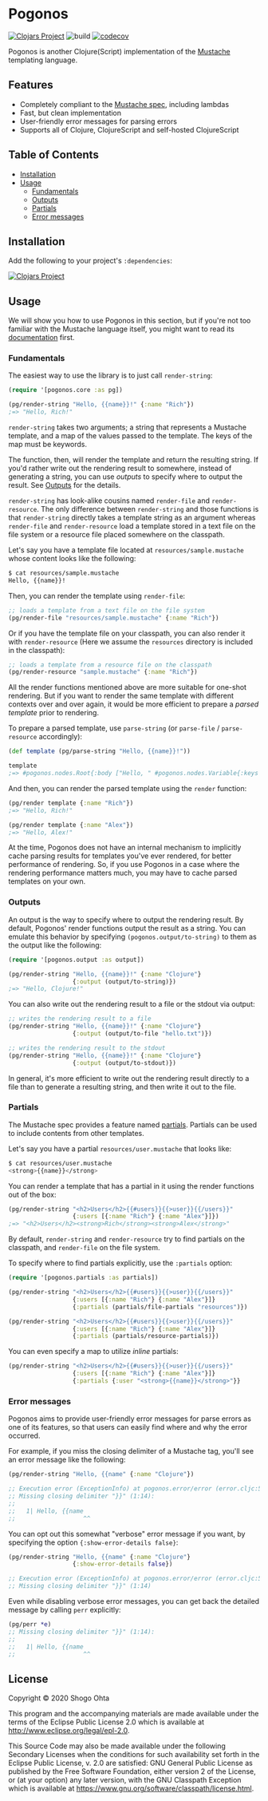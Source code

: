# Pogonos
[![Clojars Project](https://img.shields.io/clojars/v/pogonos.svg)](https://clojars.org/pogonos)
![build](https://github.com/athos/pogonos/workflows/build/badge.svg)
[![codecov](https://codecov.io/gh/athos/pogonos/branch/master/graph/badge.svg)](https://codecov.io/gh/athos/pogonos)

Pogonos is another Clojure(Script) implementation of the [Mustache](http://mustache.github.io/) templating language.

## Features

- Completely compliant to the [Mustache spec](https://github.com/mustache/spec), including lambdas
- Fast, but clean implementation
- User-friendly error messages for parsing errors
- Supports all of Clojure, ClojureScript and self-hosted ClojureScript

## Table of Contents

- [Installation](#installation)
- [Usage](#usage)
  - [Fundamentals](#fundamentals)
  - [Outputs](#outputs)
  - [Partials](#partials)
  - [Error messages](#error-messages)

## Installation

Add the following to your project's `:dependencies`:

[![Clojars Project](https://clojars.org/pogonos/latest-version.svg)](https://clojars.org/pogonos)

## Usage

We will show you how to use Pogonos in this section, but if you're not too familiar with the Mustache language itself, you might want to read its [documentation](http://mustache.github.io/) first.

### Fundamentals

The easiest way to use the library is to just call `render-string`:

```clojure
(require '[pogonos.core :as pg])

(pg/render-string "Hello, {{name}}!" {:name "Rich"})
;=> "Hello, Rich!"
```

`render-string` takes two arguments; a string that represents a Mustache template,
and a map of the values passed to the template.
The keys of the map must be keywords.

The function, then, will render the template and return the resulting string.
If you'd rather write out the rendering result to somewhere, instead of
generating a string, you can use *outputs* to specify where to output the result.
See [Outputs](#outputs) for the details.

`render-string` has look-alike cousins named `render-file` and `render-resource`.
The only difference between `render-string` and those functions is that `render-string`
directly takes a template string as an argument whereas `render-file` and
`render-resource` load a template stored in a text file on the file system
or a resource file placed somewhere on the classpath.

Let's say you have a template file located at `resources/sample.mustache`
whose content looks like the following:

```sh
$ cat resources/sample.mustache
Hello, {{name}}!
```

Then, you can render the template using `render-file`:

```clojure
;; loads a template from a text file on the file system
(pg/render-file "resources/sample.mustache" {:name "Rich"})
```

Or if you have the template file on your classpath, you can also render it
with `render-resource` (Here we assume the `resources` directory is
included in the classpath):

```clojure
;; loads a template from a resource file on the classpath
(pg/render-resource "sample.mustache" {:name "Rich"})
```

All the render functions mentioned above are more suitable for one-shot
rendering. But if you want to render the same template with different contexts
over and over again, it would be more efficient to prepare a *parsed template*
prior to rendering.

To prepare a parsed template, use `parse-string` (or `parse-file` / `parse-resource`
accordingly):

```clojure
(def template (pg/parse-string "Hello, {{name}}!"))

template
;=> #pogonos.nodes.Root{:body ["Hello, " #pogonos.nodes.Variable{:keys (:name), :unescaped? false} "!"]}
```

And then, you can render the parsed template using the `render` function:

```clojure
(pg/render template {:name "Rich"})
;=> "Hello, Rich!"

(pg/render template {:name "Alex"})
;=> "Hello, Alex!"
```

At the time, Pogonos does not have an internal mechanism to implicitly cache
parsing results for templates you've ever rendered, for better performance
of rendering. So, if you use Pogonos in a case where the rendering performance
matters much, you may have to cache parsed templates on your own.

### Outputs

An output is the way to specify where to output the rendering result.
By default, Pogonos' render functions output the result as a string.
You can emulate this behavior by specifying `(pogonos.output/to-string)`
to them as the output like the following:

```clojure
(require '[pogonos.output :as output])

(pg/render-string "Hello, {{name}}!" {:name "Clojure"}
                  {:output (output/to-string)})
;=> "Hello, Clojure!"
```

You can also write out the rendering result to a file or the stdout via output:

```clojure
;; writes the rendering result to a file
(pg/render-string "Hello, {{name}}!" {:name "Clojure"}
                  {:output (output/to-file "hello.txt")})

;; writes the rendering result to the stdout
(pg/render-string "Hello, {{name}}!" {:name "Clojure"}
                  {:output (output/to-stdout)})
```

In general, it's more efficient to write out the rendering result
directly to a file than to generate a resulting string, and then write it
out to the file.

### Partials

The Mustache spec provides a feature named [partials](http://mustache.github.io/mustache.5.html#Partials). Partials can be used to include contents from other templates.

Let's say you have a partial `resources/user.mustache` that looks like:

```sh
$ cat resources/user.mustache
<strong>{{name}}</strong>
```

You can render a template that has a partial in it using the render
functions out of the box:

```clojure
(pg/render-string "<h2>Users</h2>{{#users}}{{>user}}{{/users}}"
                  {:users [{:name "Rich"} {:name "Alex"}]})
;=> "<h2>Users</h2><strong>Rich</strong><strong>Alex</strong>"
```

By default, `render-string` and `render-resource` try to find
partials on the classpath, and `render-file` on the file system.

To specify where to find partials explicitly, use the `:partials` option:

```clojure
(require '[pogonos.partials :as partials])

(pg/render-string "<h2>Users</h2>{{#users}}{{>user}}{{/users}}"
                  {:users [{:name "Rich"} {:name "Alex"}]}
                  {:partials (partials/file-partials "resources")})

(pg/render-string "<h2>Users</h2>{{#users}}{{>user}}{{/users}}"
                  {:users [{:name "Rich"} {:name "Alex"}]}
                  {:partials (partials/resource-partials)})
```

You can even specify a map to utilize *inline* partials:

```clojure
(pg/render-string "<h2>Users</h2>{{#users}}{{>user}}{{/users}}"
                  {:users [{:name "Rich"} {:name "Alex"}]}
                  {:partials {:user "<strong>{{name}}</strong>"}}
```

### Error messages

Pogonos aims to provide user-friendly error messages for parse errors
as one of its features, so that users can easily find where and why
the error occurred.

For example, if you miss the closing delimiter of a Mustache tag, you'll
see an error message like the following:

```clojure
(pg/render-string "Hello, {{name" {:name "Clojure"})

;; Execution error (ExceptionInfo) at pogonos.error/error (error.cljc:52).
;; Missing closing delimiter "}}" (1:14):
;;
;;   1| Hello, {{name
;;                   ^^
```

You can opt out this somewhat "verbose" error message if you want,
by specifying the option `{:show-error-details false}`:

```clojure
(pg/render-string "Hello, {{name" {:name "Clojure"}
                  {:show-error-details false})

;; Execution error (ExceptionInfo) at pogonos.error/error (error.cljc:52).
;; Missing closing delimiter "}}" (1:14)
```

Even while disabling verbose error messages, you can get back the detailed
message by calling `perr` explicitly:

```clojure
(pg/perr *e)
;; Missing closing delimiter "}}" (1:14):
;;
;;   1| Hello, {{name
;;                   ^^
```

## License

Copyright © 2020 Shogo Ohta

This program and the accompanying materials are made available under the
terms of the Eclipse Public License 2.0 which is available at
http://www.eclipse.org/legal/epl-2.0.

This Source Code may also be made available under the following Secondary
Licenses when the conditions for such availability set forth in the Eclipse
Public License, v. 2.0 are satisfied: GNU General Public License as published by
the Free Software Foundation, either version 2 of the License, or (at your
option) any later version, with the GNU Classpath Exception which is available
at https://www.gnu.org/software/classpath/license.html.
